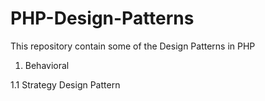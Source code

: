 # PHP-Design-Patterns

This repository contain some of the Design Patterns in PHP

1. Behavioral

  1.1 Strategy Design Pattern
